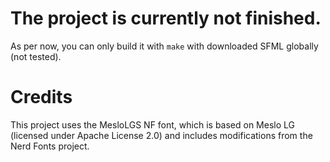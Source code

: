 # The project is currently not finished.
As per now, you can only build it with `make` with downloaded SFML globally (not tested).

# Credits
This project uses the MesloLGS NF font, which is based on Meslo LG (licensed under Apache License 2.0) and includes modifications from the Nerd Fonts project.